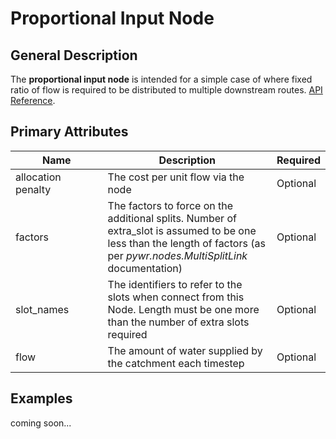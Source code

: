 # Proportional Input Node

## General Description

The **proportional input node** is intended for a simple case of where fixed ratio of flow is required to be distributed to multiple downstream routes. [API Reference](https://pywr.github.io/pywr-docs/master/api/generated/pywr.domains.river.RiverSplit.html).



## Primary Attributes

<table><thead><tr><th width="180.33333333333331">Name</th><th width="318">Description</th><th>Required</th></tr></thead><tbody><tr><td>allocation penalty</td><td>The cost per unit flow via the node</td><td>Optional</td></tr><tr><td>factors</td><td>The factors to force on the additional splits. Number of extra_slot is assumed to be one less than the length of factors (as per <em>pywr.nodes.MultiSplitLink</em> documentation)</td><td>Optional</td></tr><tr><td>slot_names</td><td>The identifiers to refer to the slots when connect from this Node. Length must be one more than the number of extra slots required</td><td>Optional</td></tr><tr><td>flow</td><td>The amount of water supplied by the catchment each timestep</td><td>Optional</td></tr></tbody></table>



## Examples

coming soon...

